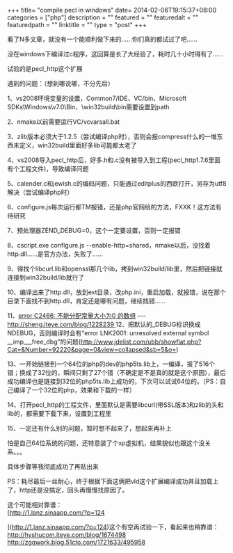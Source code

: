 +++
title= "compile pecl in windows"
date= 2014-02-06T19:15:37+08:00
categories = ["php"]
description = ""
featured = ""
featuredalt = ""
featuredpath = ""
linktitle = ""
type = "post"
+++

看了N多文章，就没有一个能顺利做下来的……你们真的都试过了吧……  

没在windows下编译过c程序，这回算是长了大经验了，耗时几十小时得有了……  

试验的是pecl_http这个扩展  

遇到的问题：（想到哪说哪，不分先后）  

1、vs2008环境变量的设置，Common7/IDE、VC/bin、Microsoft SDKs\Windows\v7.0\Bin、\win32build\bin需要设置到path  

2、nmake以前需要运行VC/vcvarsall.bat  

3、zlib版本必须大于1.2.5（尝试编译php时），否则会报compress什么的一堆东西未定义，win32build里面好多lib可能都太老了  

4、vs2008导入pecl_http后，好多.h和.c没有被导入到工程(pecl_http1.7.6里面有个工程文件)，导致编译问题  

5、calender.c和jewish.c的编码问题，只能通过editplus的西欧打开，另存为utf8解决（尝试编译php时）  

6、configure.js每次运行都TM报错，还是php官网给的方法，FXXK！这方法有待研究  

7、预处理器ZEND_DEBUG=0，这个一定要设置，否则一定报错  

8、cscript.exe configure.js --enable-http=shared，nmake以后，没找着http.dll……是官方办法，失败了……  

9、得找个libcurl.lib和openssl那几个lib，拷到win32build/lib里，然后把链接就连接到win32build/lib就行了  

10、编译出来了http.dll，放到ext目录，改php.ini，重启加载，就报错，说在那个目录下面找不到http.dll，肯定还是哪有问题，继续找错……  

11、[error C2466: 不能分配常量大小为0 的数组](http://sheng.iteye.com/blog/1228239) --- [http://sheng.iteye.com/blog/1228239  ](http://sheng.iteye.com/blog/1228239)12、把默认的_DEBUG标识换成NDEBUG，否则编译时会有“error LNK2001: unresolved external symbol __imp___free_dbg”的问题(http://www.jdelist.com/ubb/showflat.php?Cat=&Number=92220&page=0&view=collapsed&sb=5&o=)  

13、一开始链接到一个64位的php的dev的php5ts.lib上，一编译，报了516个错；换成了32位的，瞬间只剩了27个错（不确定是不是真的就是这个原因），最后成功编译也是链接到32位的php5ts.lib上成功的，下次可以试试64位的。（PS：自己编译了一个32位的php，效果和下载的一样）  

14、打开pecl_http的工程文件，里面默认是需要libcurl(带SSL版本)和zlib的头和lib的，都需要下载下来，设置到工程里  

15、一定还有什么别的问题，暂时想不起来了，想起来再补上  

怕是自己64位系统的问题，还特意装了个xp虚拟机，结果貌似也跟这个没关系。。。  

具体步骤等我彻底成功了再贴出来  

PS：耗尽最后一丝耐心，终于根据下面这俩把vld这个扩展编译成功并且加载上了，http还是没搞定，回头再慢慢找原因了。  

这个可能相对靠谱：  
[http://1.lanz.sinaapp.com/?p=124  

  ](http://1.lanz.sinaapp.com/?p=124)这个有空再试验一下，看起来也稍靠谱：  
[](http://zgqwork.blog.51cto.com/1721633/495958)http://hyshucom.iteye.com/blog/1674498  http://zgqwork.blog.51cto.com/1721633/495958